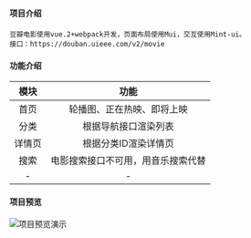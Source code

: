 #### 项目介绍 
    豆瓣电影使用vue.2+webpack开发，页面布局使用Mui，交互使用Mint-ui。
    接口：https://douban.uieee.com/v2/movie

#### 功能介绍
| 模块 | 功能 |
:-----:|:-----:|
|首页|轮播图、正在热映、即将上映|
|分类|根据导航接口渲染列表|
|详情页|根据分类ID渲染详情页|
|搜索|电影搜索接口不可用，用音乐搜索代替|
|-|-|

#### 项目预览
![项目预览演示](https://github.com/picese/images/blob/master/imgs/1569507142298.gif)
